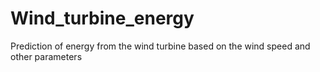 # Wind_turbine_energy
Prediction of energy from the wind turbine based on the wind speed and other parameters
